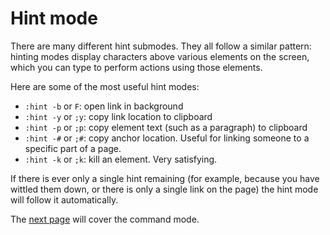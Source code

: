 # Hint mode

There are many different hint submodes. They all follow a similar pattern: hinting modes display characters above various elements on the screen, which you can type to perform actions using those elements.

Here are some of the most useful hint modes:

- `:hint -b` or `F`: open link in background
- `:hint -y` or `;y`: copy link location to clipboard
- `:hint -p` or `;p`: copy element text (such as a paragraph) to clipboard
- `:hint -#` or `;#`: copy anchor location. Useful for linking someone to a specific part of a page.
- `:hint -k` or `;k`: kill an element. Very satisfying.

If there is ever only a single hint remaining (for example, because you have wittled them down, or there is only a single link on the page) the hint mode will follow it automatically.

The [next page](./command_mode.html) will cover the command mode.
